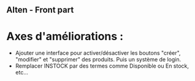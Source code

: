 ## Alten - Front part

# Axes d'améliorations :
 - Ajouter une interface pour activer/désactiver les boutons "créer", "modifier" et "supprimer" des produits. Puis un système de login.
 - Remplacer INSTOCK par des termes comme Disponible ou En stock, etc...


